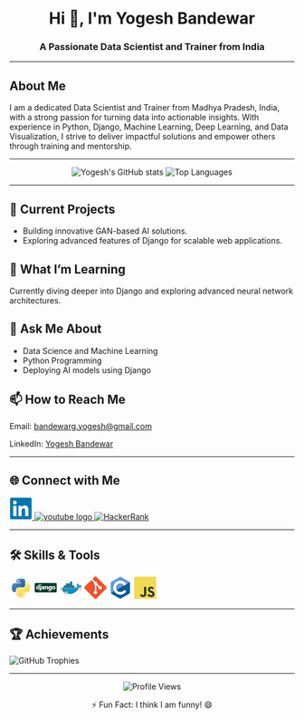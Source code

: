 <h1 align="center">Hi 👋, I'm Yogesh Bandewar</h1>
<h3 align="center">A Passionate Data Scientist and Trainer from India</h3>

---

<h2 align="left">About Me</h2>
<p align="left">I am a dedicated Data Scientist and Trainer from Madhya Pradesh, India, with a strong passion for turning data into actionable insights. With experience in Python, Django, Machine Learning, Deep Learning, and Data Visualization, I strive to deliver impactful solutions and empower others through training and mentorship.</p>

---

<div align="center">
  <img src="https://github-readme-stats.vercel.app/api?username=Yogesh0801&show_icons=true&include_all_commits=true&count_private=true&theme=dracula" height="150" alt="Yogesh's GitHub stats" />
  <img src="https://github-readme-stats.vercel.app/api/top-langs?username=Yogesh0801&layout=compact&langs_count=6&theme=dracula" height="150" alt="Top Languages" />
</div>

---

<h2 align="left">🔭 Current Projects</h2>
<ul>
  <li>Building innovative GAN-based AI solutions.</li>
  <li>Exploring advanced features of Django for scalable web applications.</li>
</ul>

<h2 align="left">🌱 What I’m Learning</h2>
<p>Currently diving deeper into Django and exploring advanced neural network architectures.</p>

<h2 align="left">💬 Ask Me About</h2>
<ul>
  <li>Data Science and Machine Learning</li>
  <li>Python Programming</li>
  <li>Deploying AI models using Django</li>
</ul>

<h2 align="left">📫 How to Reach Me</h2>
<p>Email: <a href="mailto:bandewarg.yogesh@gmail.com">bandewarg.yogesh@gmail.com</a></p>
<p>LinkedIn: <a href="https://linkedin.com/in/yogesh-bandewar-091055219">Yogesh Bandewar</a></p>

---

<h2 align="left">🌐 Connect with Me</h2>
<p>
  <a href="https://linkedin.com/in/yogesh-bandewar-091055219" target="_blank">
    <img src="https://raw.githubusercontent.com/devicons/devicon/master/icons/linkedin/linkedin-original.svg" height="40" alt="LinkedIn" />
  </a>
  <a href="https://www.youtube.com/c/codeeyog" target="_blank">
    <img src="https://img.shields.io/static/v1?message=Youtube&logo=youtube&label=&color=FF0000&logoColor=white&labelColor=&style=for-the-badge" height="35" alt="youtube logo"  />
  <a href="https://www.hackerrank.com/ybandewar81878" target="_blank">
    <img src="https://raw.githubusercontent.com/devicons/devicon/master/icons/hackerrank/hackerrank-original.svg" height="40" alt="HackerRank" />
  </a>
</p>

---

<h2 align="left">🛠️ Skills & Tools</h2>
<p>
  <img src="https://raw.githubusercontent.com/devicons/devicon/master/icons/python/python-original.svg" height="40" alt="Python" />
  <img src="https://raw.githubusercontent.com/devicons/devicon/master/icons/django/django-original.svg" height="40" alt="Django" />
  <img src="https://raw.githubusercontent.com/devicons/devicon/master/icons/docker/docker-original.svg" height="40" alt="Docker" />
  <img src="https://raw.githubusercontent.com/devicons/devicon/master/icons/git/git-original.svg" height="40" alt="Git" />
  <img src="https://raw.githubusercontent.com/devicons/devicon/master/icons/c/c-original.svg" height="40" alt="C" />
  <img src="https://raw.githubusercontent.com/devicons/devicon/master/icons/javascript/javascript-original.svg" height="40" alt="JavaScript" />
</p>

---

<h2 align="left">🏆 Achievements</h2>
<p align="left">
  <img src="https://github-profile-trophy.vercel.app/?username=Yogesh0801&theme=dracula" alt="GitHub Trophies" />
</p>

---

<p align="center">
  <img src="https://komarev.com/ghpvc/?username=Yogesh0801&label=Profile%20views&color=blue&style=flat" alt="Profile Views" />
</p>

<p align="center">
  ⚡ Fun Fact: I think I am funny! 😄
</p>
